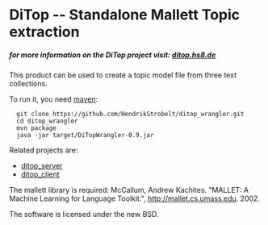 DiTop -- Standalone Mallett Topic extraction 
==============
##### for more information on the DiTop project visit: [ditop.hs8.de](http://ditop.hs8.de)


This product can be used to create a topic model file from three text collections.

To run it, you need [maven](http://maven.apache.org/guides/getting-started/maven-in-five-minutes.html):
```
  git clone https://github.com/HendrikStrobelt/ditop_wrangler.git 
  cd ditop_wrangler
  mvn package
  java -jar target/DiTopWrangler-0.9.jar
```

Related projects are:
- [ditop_server](https://github.com/HendrikStrobelt/ditop_server)
- [ditop_client](https://github.com/HendrikStrobelt/ditop_client)


The mallett library is required: McCallum, Andrew Kachites.  "MALLET: A Machine Learning for Language Toolkit.", http://mallet.cs.umass.edu. 2002.

The software is licensed under the new BSD.

